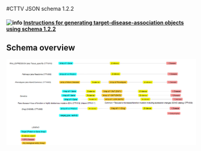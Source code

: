 #CTTV JSON schema 1.2.2

#### ![info](https://github.com/CTTV/input_data_format/raw/master/help/images/info.gif) [**Instructions for generating  target-disease-association objects using schema 1.2.2**](doc/instructions.md)

## Schema overview

![Schema 1.2 overview](imgs/schema_1.2.png)
